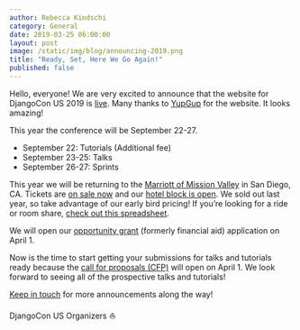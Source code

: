 ```yaml
---
author: Rebecca Kindschi
category: General
date: 2019-03-25 06:00:00
layout: post
image: /static/img/blog/announcing-2019.png
title: "Ready, Set, Here We Go Again!"
published: false
---
```

Hello, everyone! We are very excited to announce that the website for DjangoCon US 2019 is [live](https://2019.djangocon.us). Many thanks to [YupGup](http://yupgup.com/) for the website. It looks amazing!

This year the conference will be September 22-27.  

- September 22: Tutorials (Additional fee)
- September 23-25: Talks
- September 26-27: Sprints

This year we will be returning to the [Marriott of Mission Valley](https://2019.djangocon.us/venue/) in San Diego, CA. Tickets are [on sale now](https://ti.to/defna/djangocon-us-2019) and our [hotel block is open](https://bit.ly/2UZ0oQQ). We sold out last year, so take advantage of our early bird pricing! If you’re looking for a ride or room share, [check out this spreadsheet](https://docs.google.com/spreadsheets/d/1-O7vSIeSls_xH9w9QVjVrVjgmEciKGduKQRMocCskkk/edit?usp=sharing).

We will open our [opportunity grant](https://2019.djangocon.us/opportunity-grants/) (formerly financial aid) application on April 1.

Now is the time to start getting your submissions for talks and tutorials ready because the [call for proposals (CFP)](https://2019.djangocon.us/speaking/) will open on April 1. We look forward to seeing all of the prospective talks and tutorials!

[Keep in touch](https://twitter.com/djangocon) for more announcements along the way!  

DjangoCon US Organizers :sailboat:
